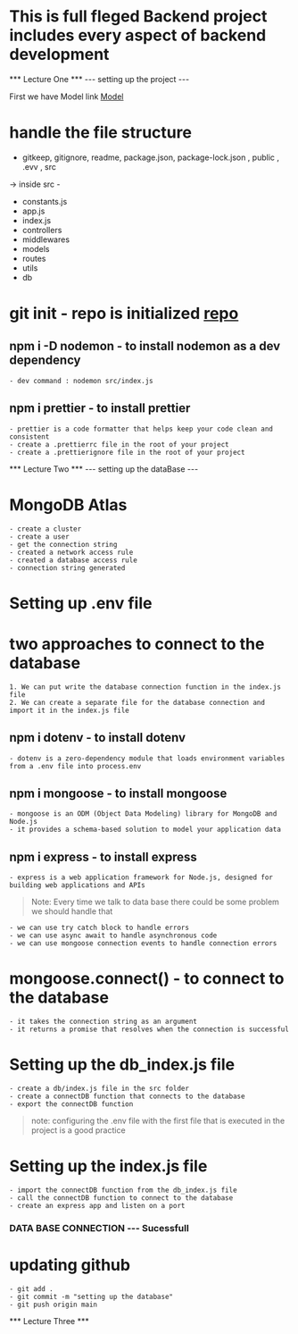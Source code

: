 # This is full fleged Backend project includes every aspect of backend development

*** Lecture One *** 
--- setting up the project ---

First we have Model link 
[Model](https://app.eraser.io/workspace/YtPqZ1VogxGy1jzIDkzj)


# handle the file structure 
- gitkeep, gitignore, readme, package.json, package-lock.json , public , .evv , src

-> inside src - 
  - constants.js
  - app.js
  - index.js
  - controllers
  - middlewares
  - models
  - routes
  - utils
  - db

# git init - repo is initialized [repo](https://github.com/Stack-Sage/MERN-Project-/tree/main)


## npm i -D nodemon - to install nodemon as a dev dependency
    - dev command : nodemon src/index.js

## npm i prettier - to install prettier
    - prettier is a code formatter that helps keep your code clean and consistent
    - create a .prettierrc file in the root of your project    
    - create a .prettierignore file in the root of your project


*** Lecture Two *** 
--- setting up the dataBase --- 

# MongoDB Atlas
    - create a cluster  
    - create a user
    - get the connection string
    - created a network access rule
    - created a database access rule
    - connection string generated


# Setting up .env file
   
# two approaches to connect to the database
    1. We can put write the database connection function in the index.js file
    2. We can create a separate file for the database connection and import it in the index.js file

## npm i dotenv   - to install dotenv
    - dotenv is a zero-dependency module that loads environment variables from a .env file into process.env 

## npm i mongoose - to install mongoose
    - mongoose is an ODM (Object Data Modeling) library for MongoDB and Node.js
    - it provides a schema-based solution to model your application data

## npm i express - to install express
    - express is a web application framework for Node.js, designed for building web applications and APIs


> Note: Every time we talk to data base there could be some problem we should handle that 

    - we can use try catch block to handle errors 
    - we can use async await to handle asynchronous code
    - we can use mongoose connection events to handle connection errors

# mongoose.connect() - to connect to the database
    - it takes the connection string as an argument
    - it returns a promise that resolves when the connection is successful
  
# Setting up the db_index.js file
    - create a db/index.js file in the src folder
    - create a connectDB function that connects to the database
    - export the connectDB function 
  
> note: configuring the .env file with the first file that is executed in the project is a good practice

# Setting up the index.js file
    - import the connectDB function from the db_index.js file
    - call the connectDB function to connect to the database
    - create an express app and listen on a port


### DATA BASE CONNECTION --- Sucessfull

# updating github
    - git add .
    - git commit -m "setting up the database"
    - git push origin main


*** Lecture Three ***
